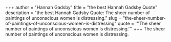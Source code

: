 +++
author = "Hannah Gadsby"
title = "the best Hannah Gadsby Quote"
description = "the best Hannah Gadsby Quote: The sheer number of paintings of unconscious women is distressing."
slug = "the-sheer-number-of-paintings-of-unconscious-women-is-distressing"
quote = '''The sheer number of paintings of unconscious women is distressing.'''
+++
The sheer number of paintings of unconscious women is distressing.
